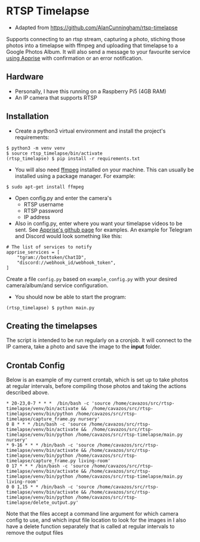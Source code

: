 # RTSP Timelapse
- Adapted from https://github.com/AlanCunningham/rtsp-timelapse

Supports connecting to an rtsp stream, capturing a photo, stiching those photos into a timelapse with ffmpeg
and uploading that timelapse to a Google Photos Album. It will also send a message to your favourite service
 [using Apprise](https://github.com/caronc/apprise) with confirmation or an error notification.

## Hardware
- Personally, I have this running on a Raspberry Pi5 (4GB RAM)
- An IP camera that supports RTSP

## Installation
- Create a python3 virtual environment and install the project's requirements:
```
$ python3 -m venv venv
$ source rtsp_timelapse/bin/activate
(rtsp_timelapse) $ pip install -r requirements.txt
```
- You will also need [ffmpeg](https://ffmpeg.org/) installed on your machine.  This can usually be
installed using a package manager.  For example:
```
$ sudo apt-get install ffmpeg
```
- Open config.py and enter the camera's
  - RTSP username
  - RTSP password
  - IP address
- Also in config.py, enter where you want your timelapse videos to be sent. See
[Apprise's github page](https://github.com/caronc/apprise) for examples. An
example for Telegram and Discord would look something like this:
```
# The list of services to notify
apprise_services = [
    "tgram://bottoken/ChatID",
    "discord://webhook_id/webhook_token",
]
```

Create a file `config.py` based on `example_config.py` with your desired camera/album/and service configuration.

- You should now be able to start the program:
```
(rtsp_timelapse) $ python main.py
```

## Creating the timelapses
The script is intended to be run regularly on a cronjob.  It will connect to the IP camera, take a photo 
and save the image to the **input** folder.

## Crontab Config
Below is an example of my current crontab, which is set up to take photos at regular intervals, before 
compiling those photos and taking the actions described above.
```
* 20-23,0-7 * * *  /bin/bash -c 'source /home/cavazos/src/rtsp-timelapse/venv/bin/activate &&  /home/cavazos/src/rtsp-timelapse/venv/bin/python /home/cavazos/src/rtsp-timelapse/capture_frame.py nursery'
0 8 * * * /bin/bash -c 'source /home/cavazos/src/rtsp-timelapse/venv/bin/activate &&  /home/cavazos/src/rtsp-timelapse/venv/bin/python /home/cavazos/src/rtsp-timelapse/main.py nursery'
* 9-16 * * * /bin/bash -c 'source /home/cavazos/src/rtsp-timelapse/venv/bin/activate && /home/cavazos/src/rtsp-timelapse/venv/bin/python /home/cavazos/src/rtsp-timelapse/capture_frame.py living-room'
0 17 * * * /bin/bash -c 'source /home/cavazos/src/rtsp-timelapse/venv/bin/activate && /home/cavazos/src/rtsp-timelapse/venv/bin/python /home/cavazos/src/rtsp-timelapse/main.py living-room'
0 0 1,15 * * /bin/bash -c 'source /home/cavazos/src/rtsp-timelapse/venv/bin/activate && /home/cavazos/src/rtsp-timelapse/venv/bin/python /home/cavazos/src/rtsp-timelapse/delete_output.py'
```
Note that the files accept a command line argument for which camera config to use, and which input file
location to look for the images in
I also have a delete function separately that is called at regular intervals to remove the output files
